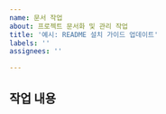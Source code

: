 ```yaml
---
name: 문서 작업
about: 프로젝트 문서화 및 관리 작업
title: '예시: README 설치 가이드 업데이트'
labels: ''
assignees: ''

---
```


## 작업 내용
<!-- 어떤 문서 작업인지 작성하세요 -->
